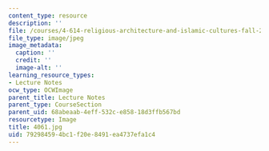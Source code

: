 ```yaml
---
content_type: resource
description: ''
file: /courses/4-614-religious-architecture-and-islamic-cultures-fall-2002/792984594bc1f20e8491ea4737efa1c4_4061.jpg
file_type: image/jpeg
image_metadata:
  caption: ''
  credit: ''
  image-alt: ''
learning_resource_types:
- Lecture Notes
ocw_type: OCWImage
parent_title: Lecture Notes
parent_type: CourseSection
parent_uid: 68abeaab-4eff-532c-e858-18d3ffb567bd
resourcetype: Image
title: 4061.jpg
uid: 79298459-4bc1-f20e-8491-ea4737efa1c4
---
```


